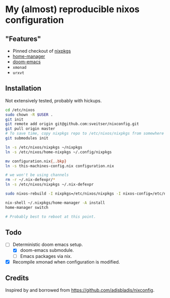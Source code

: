 # My (almost) reproducible nixos configuration

## "Features"
- Pinned checkout of [nixpkgs](https://github.com/nixos/nixpkgs)
- [home-manager](https://github.com/rycee/home-manager)
- [doom-emacs](https://github.com/hlissner/doom-emacs)
- `xmonad`
- `urxvt`

## Installation

Not extensively tested, probably with hickups.

```bash
cd /etc/nixos
sudo chown -R $USER .
git init
git remote add origin git@github.com:sveitser/nixconfig.git
git pull origin master
# To save time, copy nixpkgs repo to /etc/nixos/nixpkgs from somewhere close.
git submodules init

ln -s /etc/nixos/nixpkgs ~/nixpkgs
ln -s /etc/nixos/home-nixpkgs ~/.config/nixpkgs

mv configuration.nix{,.bkp}
ln -s this-machines-config.nix configuration.nix

# we won't be using channels
rm -r ~/.nix-defexpr/*
ln -s /etc/nixos/nixpkgs ~/.nix-defexpr

sudo nixos-rebuild -I nixpkgs=/etc/nixos/nixpkgs -I nixos-config=/etc/nixos/configuration.nix switch

nix-shell ~/.nixpkgs/home-manager -A install
home-manager switch

# Probably best to reboot at this point.
```

## Todo
- [ ] Deterministic doom emacs setup.
  + [x] doom-emacs submodule.
  + [ ] Emacs packages via nix.
- [x] Recompile xmonad when configuration is modified.

## Credits

Inspired by and borrowed from https://github.com/adisbladis/nixconfig.

